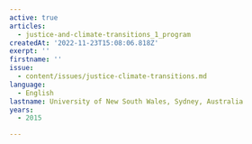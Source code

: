 ```yaml
---
active: true
articles:
  - justice-and-climate-transitions_1_program
createdAt: '2022-11-23T15:08:06.818Z'
exerpt: ''
firstname: ''
issue:
  - content/issues/justice-climate-transitions.md
language:
  - English
lastname: University of New South Wales, Sydney, Australia
years:
  - 2015

---
```

